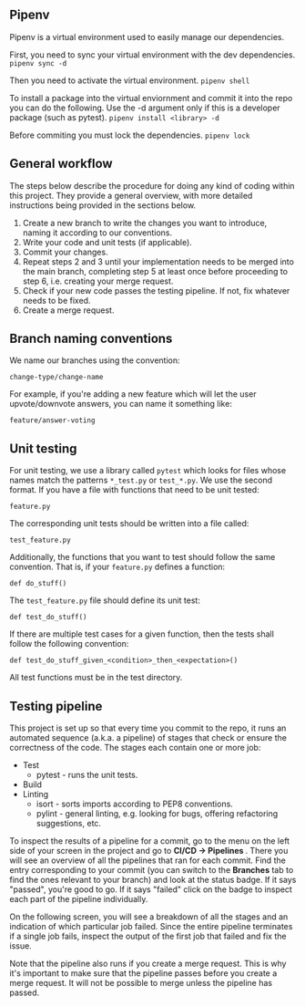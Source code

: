 ## Pipenv
Pipenv is a virtual environment used to easily manage our dependencies.

First, you need to sync your virtual environment with the dev dependencies.
`pipenv sync -d`

Then you need to activate the virtual environment.
`pipenv shell`

To install a package into the virtual enviornment and commit it into the repo you can do the following. Use the -d argument only if this is a developer package (such as pytest).
`pipenv install <library> -d` 

Before commiting you must lock the dependencies.
`pipenv lock`

## General workflow
The steps below describe the procedure for doing any kind of coding within this project. They provide a general overview, with more detailed instructions being provided in the sections below.

<ol>
    <li> Create a new branch to write the changes you want to introduce, naming it according to our conventions. </li>
    <li> Write your code and unit tests (if applicable). </li>
    <li> Commit your changes. </li>
    <li> Repeat steps 2 and 3 until your implementation needs to be merged into the main branch, completing step 5 at least once before proceeding to step 6, i.e. creating your merge request.
    <li> Check if your new code passes the testing pipeline. If not, fix whatever needs to be fixed.
    <li> Create a merge request.
</ol>

## Branch naming conventions
We name our branches using the convention:
    <p>```change-type/change-name``` </p>
For example, if you're adding a new feature which will let the user upvote/downvote answers, you can name it something like:
    <p>```feature/answer-voting``` </p>

## Unit testing
For unit testing, we use a library called ```pytest``` which looks for files whose names match the patterns ```*_test.py``` or ```test_*.py```. We use the second format. If you have a file with functions that need to be unit tested:
    <p> ```feature.py``` </p>
The corresponding unit tests should be written into a file called:
    <p> ```test_feature.py``` </p>
Additionally, the functions that you want to test should follow the same convention. That is, if your ```feature.py``` defines a function:
    <p> ```def do_stuff()``` </p>
The ```test_feature.py``` file should define its unit test:
    <p> ```def test_do_stuff()``` </p>
If there are multiple test cases for a given function, then the tests shall follow the following convention:
    <p> ```def test_do_stuff_given_<condition>_then_<expectation>()``` </p>

All test functions must be in the test directory.

## Testing pipeline
This project is set up so that every time you commit to the repo, it runs an automated sequence (a.k.a. a pipeline) of stages that check or ensure the correctness of the code. The stages each contain one or more job:
<ul>
    <li>
    Test
        <ul>
            <li> pytest - runs the unit tests. </li>
        </ul>
    </li>
    <li>
    Build
    </li>
    <li>
    Linting
        <ul>
            <li> isort - sorts imports according to PEP8 conventions. </li>
            <li> pylint - general linting, e.g. looking for bugs, offering refactoring suggestions, etc. </li>
        </ul>
    </li>
</ul>

To inspect the results of a pipeline for a commit, go to the menu on the left side of your screen in the project and go to <b> CI/CD -> Pipelines </b>. There you will see an overview of all the pipelines that ran for each commit. Find the entry corresponding to your commit (you can switch to the <b>Branches</b> tab to find the ones relevant to your branch) and look at the status badge. If it says "passed", you're good to go. If it says "failed" click on the badge to inspect each part of the pipeline individually.

On the following screen, you will see a breakdown of all the stages and an indication of which particular job failed. Since the entire pipeline terminates if a single job fails, inspect the output of the first job that failed and fix the issue.

Note that the pipeline also runs if you create a merge request. This is why it's important to make sure that the pipeline passes before you create a merge request. It will not be possible to merge unless the pipeline has passed.
